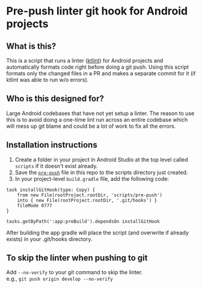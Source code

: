 # Pre-push linter git hook for Android projects

## What is this?
This is a script that runs a linter ([ktlint](https://pinterest.github.io/ktlint/latest/)) for Android projects and automatically formats code right before doing a git push.
Using this script formats only the changed files in a PR and makes a separate commit for it (if ktlint was able to run w/o errors).

## Who is this designed for?
Large Android codebases that have not yet setup a linter. The reason to use this is to avoid doing a one-time lint run across an entire codebase which will mess up git blame and could be a lot of work to fix all the errors.

## Installation instructions
1. Create a folder in your project in Android Studio at the top level called `scripts` if it doesn't exist already.
2. Save the [`pre-push`](https://github.com/adamc01/pre-push-linter/blob/main/pre-push) file in this repo to the scripts directory just created.
3. In your project-level `build.gradle` file, add the following code:
```
task installGitHook(type: Copy) {
    from new File(rootProject.rootDir, 'scripts/pre-push')
    into { new File(rootProject.rootDir, '.git/hooks') }
    fileMode 0777
}

tasks.getByPath(':app:preBuild').dependsOn installGitHook
```
After building the app gradle will place the script (and overwrite if already exists) in your .git/hooks directory.

## To skip the linter when pushing to git
Add `--no-verify` to your git command to skip the linter.  
e.g., `git push origin develop --no-verify`
